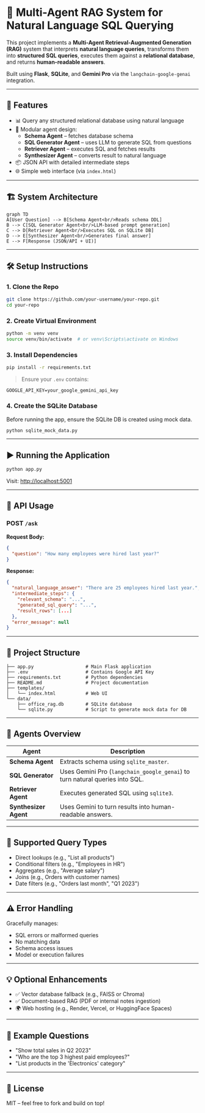 
# 🧠 Multi-Agent RAG System for Natural Language SQL Querying

This project implements a **Multi-Agent Retrieval-Augmented Generation (RAG)** system that interprets **natural language queries**, transforms them into **structured SQL queries**, executes them against a **relational database**, and returns **human-readable answers**.

Built using **Flask**, **SQLite**, and **Gemini Pro** via the `langchain-google-genai` integration.

---

## 🚀 Features

- 📊 Query any structured relational database using natural language
- 🤖 Modular agent design:
  - **Schema Agent** – fetches database schema
  - **SQL Generator Agent** – uses LLM to generate SQL from questions
  - **Retriever Agent** – executes SQL and fetches results
  - **Synthesizer Agent** – converts result to natural language
- 📦 JSON API with detailed intermediate steps
- 🌐 Simple web interface (via `index.html`)

---

## 🏗️ System Architecture

```
graph TD
A[User Question] --> B[Schema Agent<br/>Reads schema DDL]
B --> C[SQL Generator Agent<br/>LLM-based prompt generation]
C --> D[Retriever Agent<br/>Executes SQL on SQLite DB]
D --> E[Synthesizer Agent<br/>Generates final answer]
E --> F[Response (JSON/API + UI)]
```

---

## 🛠️ Setup Instructions

### 1. Clone the Repo

```bash
git clone https://github.com/your-username/your-repo.git
cd your-repo
```

### 2. Create Virtual Environment

```bash
python -m venv venv
source venv/bin/activate  # or venv\Scripts\activate on Windows
```

### 3. Install Dependencies

```bash
pip install -r requirements.txt
```

> Ensure your `.env` contains:
```env
GOOGLE_API_KEY=your_google_gemini_api_key
```

### 4. Create the SQLite Database

Before running the app, ensure the SQLite DB is created using mock data.

```bash
python sqlite_mock_data.py
```

---

## ▶️ Running the Application

```bash
python app.py
```

Visit: [http://localhost:5001](http://localhost:5001)

---

## 🧪 API Usage

### POST `/ask`

**Request Body:**
```json
{
  "question": "How many employees were hired last year?"
}
```

**Response:**
```json
{
  "natural_language_answer": "There are 25 employees hired last year.",
  "intermediate_steps": {
    "relevant_schema": "...",
    "generated_sql_query": "...",
    "result_rows": [...]
  },
  "error_message": null
}
```

---

## 📂 Project Structure

```
├── app.py                   # Main Flask application
├── .env                     # Contains Google API Key
├── requirements.txt         # Python dependencies
├── README.md                # Project documentation
├── templates/
│   └── index.html           # Web UI
└── data/
    ├── office_rag.db        # SQLite database
    └── sqlite.py            # Script to generate mock data for DB
```

---

## 📘 Agents Overview

| Agent             | Description |
|------------------|-------------|
| **Schema Agent** | Extracts schema using `sqlite_master`. |
| **SQL Generator**| Uses Gemini Pro (`langchain_google_genai`) to turn natural queries into SQL. |
| **Retriever Agent** | Executes generated SQL using `sqlite3`. |
| **Synthesizer Agent** | Uses Gemini to turn results into human-readable answers. |

---

## 🧠 Supported Query Types

- Direct lookups (e.g., "List all products")
- Conditional filters (e.g., "Employees in HR")
- Aggregates (e.g., "Average salary")
- Joins (e.g., Orders with customer names)
- Date filters (e.g., "Orders last month", "Q1 2023")

---

## ⚠️ Error Handling

Gracefully manages:
- SQL errors or malformed queries
- No matching data
- Schema access issues
- Model or execution failures

---

## 💡 Optional Enhancements

- ✅ Vector database fallback (e.g., FAISS or Chroma)
- ✅ Document-based RAG (PDF or internal notes ingestion)
- 🌍 Web hosting (e.g., Render, Vercel, or HuggingFace Spaces)

---

## 🧪 Example Questions

- "Show total sales in Q2 2023"
- "Who are the top 3 highest paid employees?"
- "List products in the 'Electronics' category"

---

## 📜 License

MIT – feel free to fork and build on top!
